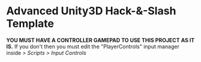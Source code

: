 # Advanced Unity3D Hack-&-Slash Template
**YOU MUST HAVE A CONTROLLER GAMEPAD TO USE THIS PROJECT AS IT IS.**
If you don't then you must edit the "PlayerControls" input manager inside *> Scripts > Input Controls*
